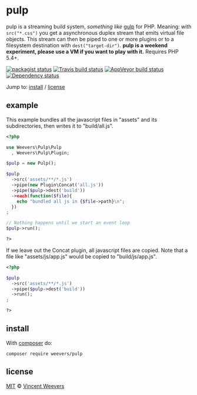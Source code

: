 # pulp

pulp is a streaming build system, *something like* [gulp](http://gulpjs.com/) for PHP. Meaning: with `src("*.css")` you get a asynchronous duplex stream that emits virtual file objects. This stream can then be piped to one or more plugins or to a filesystem destination with `dest("target-dir")`. **pulp is a weekend experiment, please use a VM if you want to play with it.** Requires PHP 5.4+.

[![packagist status](https://img.shields.io/packagist/v/weevers/pulp.svg?style=flat-square)](https://packagist.org/packages/weevers/pulp) [![Travis build status](https://img.shields.io/travis/vweevers/php-pulp.svg?style=flat-square&label=travis)](http://travis-ci.org/vweevers/php-pulp) [![AppVeyor build status](https://img.shields.io/appveyor/ci/vweevers/php-pulp.svg?style=flat-square&label=appveyor)](https://ci.appveyor.com/project/vweevers/php-pulp) [![Dependency status](https://www.versioneye.com/user/projects/551ac01e3661f134fe0001d5/badge.svg?style=flat-square)](https://www.versioneye.com/user/projects/551ac01e3661f134fe0001d5)

Jump to: [install](#install) / [license](#license)

## example

This example bundles all the javascript files in "assets" and its subdirectories, then writes it to "build/all.js".

```php
<?php

use Weevers\Pulp\Pulp
  , Weevers\Pulp\Plugin;

$pulp = new Pulp();

$pulp
  ->src('assets/**/*.js')
  ->pipe(new Plugin\Concat('all.js'))
  ->pipe($pulp->dest('build'))
  ->each(function($file){
    echo "bundled all js in {$file->path}\n";
  })
;

// Nothing happens until we start an event loop
$pulp->run();

?>
```

If we leave out the Concat plugin, all javascript files are copied. Note that a file like "assets/js/app.js" would be copied to "build/js/app.js".

```php
<?php

$pulp
  ->src('assets/**/*.js')
  ->pipe($pulp->dest('build'))
  ->run();
;

?>
```

## install

With [composer](https://getcomposer.org/) do:

```
composer require weevers/pulp
```

## license

[MIT](http://opensource.org/licenses/MIT) © [Vincent Weevers](http://vincentweevers.nl)
